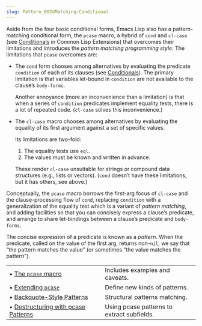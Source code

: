 ```yaml
---
slug: Pattern_002dMatching-Conditional
---
```


Aside from the four basic conditional forms, Emacs Lisp also has a pattern-matching conditional form, the `pcase` macro, a hybrid of `cond` and `cl-case` (see [Conditionals](https://www.gnu.org/software/emacs/manual/html_mono/cl.html#Conditionals) in Common Lisp Extensions) that overcomes their limitations and introduces the *pattern matching programming style*. The limitations that `pcase` overcomes are:

*   The `cond` form chooses among alternatives by evaluating the predicate `condition` of each of its clauses (see [Conditionals](/docs/elisp/Conditionals)). The primary limitation is that variables let-bound in `condition` are not available to the clause’s `body-forms`.

    Another annoyance (more an inconvenience than a limitation) is that when a series of `condition` predicates implement equality tests, there is a lot of repeated code. (`cl-case` solves this inconvenience.)

*   The `cl-case` macro chooses among alternatives by evaluating the equality of its first argument against a set of specific values.

    Its limitations are two-fold:

    1.  The equality tests use `eql`.
    2.  The values must be known and written in advance.

    These render `cl-case` unsuitable for strings or compound data structures (e.g., lists or vectors). (`cond` doesn’t have these limitations, but it has others, see above.)

Conceptually, the `pcase` macro borrows the first-arg focus of `cl-case` and the clause-processing flow of `cond`, replacing `condition` with a generalization of the equality test which is a variant of *pattern matching*, and adding facilities so that you can concisely express a clause’s predicate, and arrange to share let-bindings between a clause’s predicate and `body-forms`.

The concise expression of a predicate is known as a *pattern*. When the predicate, called on the value of the first arg, returns non-`nil`, we say that “the pattern matches the value" (or sometimes “the value matches the pattern").

|                                                                                      |    |                                            |
| :----------------------------------------------------------------------------------- | -- | :----------------------------------------- |
| • [The `pcase` macro](/docs/elisp/pcase-Macro)                                       |    | Includes examples and caveats.             |
| • [Extending `pcase`](/docs/elisp/Extending-pcase)                                   |    | Define new kinds of patterns.              |
| • [Backquote-Style Patterns](/docs/elisp/Backquote-Patterns)                         |    | Structural patterns matching.              |
| • [Destructuring with pcase Patterns](/docs/elisp/Destructuring-with-pcase-Patterns) |    | Using pcase patterns to extract subfields. |

